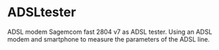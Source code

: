 # ADSLtester
ADSL modem Sagemcom fast 2804 v7 as ADSL tester.
Using an ADSL modem and smartphone to measure the parameters of the ADSL line.
